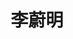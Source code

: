 ---
# Display name

title: 李蔚明
user_groups: ["Graduated Master Students"]



organizations:
- name: 2008-2011 

Interests:
- Modeling of smectic liquid crystals

---